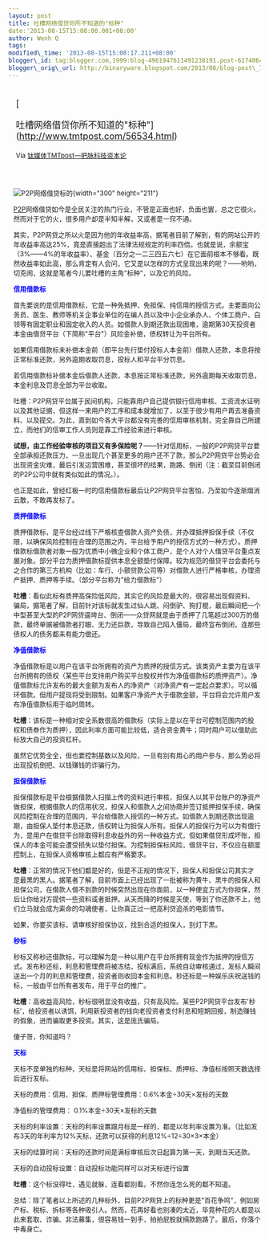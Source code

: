 ```yaml
--- 
layout: post 
title: 吐槽网络借贷你所不知道的"标种" 
date:'2013-08-15T15:08:00.001+08:00' 
author: Wenh Q
tags:
modified\_time: '2013-08-15T15:08:17.211+08:00' 
blogger\_id: tag:blogger.com,1999:blog-4961947611491238191.post-617406439354099164
blogger\_orig\_url: http://binaryware.blogspot.com/2013/08/blog-post\_7586.html
---
```

<div style="margin: 10px; padding: 5px;">

<div style="font-size: 18px;">

[

吐槽网络借贷你所不知道的"标种"](http://www.tmtpost.com/56534.html)

</div>

<div style="font-size: 13px;">

Via [钛媒体TMTpost—把脉科技资本论](http://www.tmtpost.com/)

</div>

</div>

<div style="font-size: 13px; padding: 15px 0 10px 10px;">

![P2P网络借贷标的](http://www.tmtpost.com/wp-content/uploads/2013/08/137653288877.jpg "P2P网络借贷标的"){width="300"
height="211"}



[P2P](http://www.tmtpost.com/tag/p2p "查看 P2P 中的全部文章")网络借贷如今是全民关注的热门行业，不管是正面也好，负面也罢，总之它很火。然而对于它的火，很多用户却是半知半解，又或者是一窍不通。

其实，P2P网贷之所以火是因为他的年收益率高，据笔者目前了解到，有的网站公开的年收益率高达25%，竟是直接超出了法律法规规定的利率四倍。也就是说，余额宝（3%——4%的年收益率）、基金（百分之一二三四五六七）在它面前根本不够看。既然收益率如此高，那么肯定有人会问，它又是以怎样的方式呈现出来的呢？——哟哟，切克闹，这就是笔者今儿要吐槽的主角"标种"，以及它的风险。

<span style="color: blue;">**信用借款标**</span>

首先要说的是信用借款标，它是一种免抵押、免担保、纯信用的授信方式。主要面向公务员、医生、教师等机关企事业单位的在编人员以及中小企业承办人、个体工商户、白领等有固定职业和固定收入的人员。如借款人到期还款出现困难，逾期第30天投资者本金由借贷平台（下简称"平台"）风险金补偿，债权转让为平台所有。

如果信用借款标未补偿本金前（即平台先行垫付投标人本金前）借款人还款，本息将按正常标准还款，另外逾期收取罚息，投标人和平台平分罚息。

若信用借款标补偿本金后借款人还款，本息按正常标准还款，另外逾期每天收取罚息，本金利息及罚息全部为平台收取。

吐槽：P2P网贷平台属于民间机构，只能靠用户自己提供银行信用审核、工资流水证明以及其他证据，但这样一来用户的工序和成本就增加了，以至于很少有用户再去准备资料、以及提交。为此，直到如今各大平台都没有完善的信用审核机制，完全靠自己所建立，而他们的信审工作人员则是靠工作经验来进行审核。

**试想，由工作经验审核的项目又有多保险呢？**——针对信用标，一般的P2P网贷平台要全部承担还款压力，一旦出现几个甚至更多的用户还不了款，那么P2P网贷平台势必会出现资金灾难，最后引发运营困难，甚至很坏的结果，跑路、倒闭（注：截至目前倒闭的P2P公司中就有类似如此的情况。）。

也正是如此，曾经红极一时的信用借款标最后让P2P网贷平台害怕，乃至如今逐渐烟消云散，不敢再发标了。



**<span style="color: blue;">质押借款标</span>**

质押借款标，是平台经过线下严格核查借款人资产负债，并办理抵押担保手续（不仅限，以确保风险控制在合理的范围之内，平台给予用户的授信方式的一种方式）。质押借款标借款者对象一般为优质中小微企业和个体工商户，是个人对个人借贷平台重点发展对象。部分平台为质押借款标提供本息全额垫付保障。较为规范的借贷平台会委托与之合作的第三方机构（比如：车行、小额贷款公司等）对借款人进行严格审核，办理资产抵押、质押等手续。（部分平台称为"给力借款标"）

**吐槽**：看似此标有质押高保险低风险，其实它的风险是最大的，很容易出现假资料、骗局，据笔者了解，目前针对该标就发生过仙人跳、闷倒驴、狗打棍，最后瞬间把一个中型甚至大型的P2P网贷逼垮台、倒闭——众贷网就是由于质押了几笔超过300万的借款，最终单据被借款者打眼、无力还巨款，导致自己陷入僵局，最终宣布倒闭，连那些债权人的债务都未有能力偿还。



**<span style="color: blue;">净值借款标</span>**

净值借款标是以用户在该平台所拥有的资产为质押的授信方式。该类资产主要为在该平台所拥有的债权（某些平台支持用户购买平台股权并作为净值借款标的质押资产）。净值借款标允许发布的最大金额为发布人的净资产（对净资产有一定起点要求）。可以循环借款。但用户提现将受到限制。如果客户净资产大于借款金额，平台将会允许用户发布净值借款标用于临时周转。

**吐槽**：该标是一种相对安全系数很高的借款标（实际上是以在平台可控制范围内的股权和债券作为质押），因此利率方面可能比较低，适合资金黄牛；同时用户可以借助此标放大自己的投资杠杆。

虽然它优势全全，但也要控制基数以及风险，一旦有别有用心的用户参与，那么势必将出现投机倒把、以钱赚钱的诈骗行为。



<span style="color: blue;">**担保借款标**</span>

担保借款标是平台根据借款人扫描上传的资料进行审核，担保人以其平台账户的净资产做担保，根据借款人的信用状况，担保人和借款人之间协商并签订抵押担保手续，确保风险控制在合理的范围内，平台给借款人授信的一种方式。如借款人到期还款出现逾期，由担保人垫付本息还款，债权转让为担保人所有。担保人的担保行为可以为有偿行为，是用户在借贷平台除取得利息收益外的另一种收益方式，但如果借贷形成坏账，担保人的本金可能会遭受损失以垫付担保。为控制担保标风险，借贷平台，不仅应在额度控制上，在担保人资格审核上都应有严格要求。

**吐槽**：正常的情况下他们都是好的，但是不正规的情况下，担保人和担保公司其实才是最黑的黑人。据笔者了解，目前市面上已经出现了一批被称为黄牛、黑牛的担保人和担保公司，在借款人借不到款的时候突然出现在你面前，以一种便宜方式为你担保，然后让你给对方提供一些资料或者抵押。从天而降的时候是天使，等到了你还款不上，他们立马就会成为索命的勾魂使者，让你真正过一把高利贷追杀的电影情节。

如果，你要买该标，请审核好担保协议，找到合适的担保人，别灯下黑。



<span style="color: blue;">**秒标**</span>

秒标又称秒还借款标，可以理解为是一种以用户在平台所拥有现金作为抵押的授信方式。发布秒还标，利息和管理费将被冻结，投标满后，系统自动审核通过，发标人瞬间送出一个月的利息和管理费，投资者则收回本金和利息。秒还标是一种娱乐庆祝送钱的标，一般由平台所有者发布，用于平台的推广。

**吐槽**：高收益高风险，秒标很明显没有收益，只有高风险。某些P2P网贷平台发布'秒标'，给投资者以诱饵，利用新投资者的钱向老投资者支付利息和短期回报，制造赚钱的假象，进而骗取更多投资。其实，这是庞氏骗局。

傻子哥，你知道吗？



<span style="color: blue;">**天标**</span>

天标不是单独的标种，天标是将网站的信用标、担保标、质押标、净值标按照天数选择后进行发标。

天标的费用：信用、担保、质押标管理费用：0.6%本金÷30天×发标的天数

净值标的管理费用： 0.1%本金÷30天×发标的天数

天标的利率设置：天标的利率设置跟月标是一样的，都是以年利率设置为准。（比如发布3天的年利率为12%天标，还款可以获得的利息12%÷12÷30×3×本金）

天标的结算时间：天标的还款时间是满标审核后次日起算为第一天，到期当天还款。

天标的自动投标设置：自动投标功能同样可以对天标进行设置

**吐槽**：这个标没得吐，遇见就躲，连看都别看。不然你连怎么死的都不知道。



总结：除了笔者以上所述的几种标外，目前P2P网贷上的标种更是"百花争鸣"，例如房产标、税标、拆标等各种吸引人。然而，花再好看也别凑的太近，毕竟种花的人都是以此来套取、诈骗、非法募集，很容易钱一到手，拍拍屁股就捐款跑路了。最后，你落个中毒身亡。

</div>
